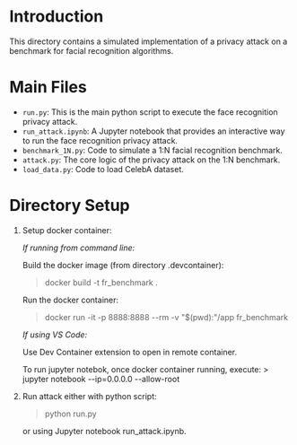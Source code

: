 # Introduction

This directory contains a simulated implementation of a privacy attack on a benchmark for facial recognition algorithms. 

# Main Files

- `run.py`: This is the main python script to execute the face recognition privacy attack. 
- `run_attack.ipynb`: A Jupyter notebook that provides an interactive way to run the face recognition privacy attack. 
- `benchmark_1N.py`: Code to simulate a 1:N facial recognition benchmark.
- `attack.py`: The core logic of the privacy attack on the 1:N benchmark.
- `load_data.py`: Code to load CelebA dataset.

# Directory Setup 

1. Setup docker container:

    *If running from command line:* 
    
    Build the docker image (from directory .devcontainer):  
    > docker build -t fr_benchmark .

    Run the docker container:
    > docker run -it -p 8888:8888 --rm -v "$(pwd):"/app fr_benchmark

    *If using VS Code:*
    
    Use Dev Container extension to open in remote container.

    To run jupyter notebok, once docker container running, execute:
        > jupyter notebook --ip=0.0.0.0 --allow-root


2. Run attack either with python script: 
    > python run.py

    or using Jupyter notebook run_attack.ipynb.